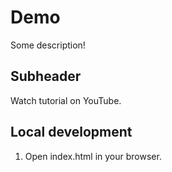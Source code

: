 # Demo

Some description!

## Subheader

Watch tutorial on YouTube.

## Local development

1. Open index.html in your browser.  